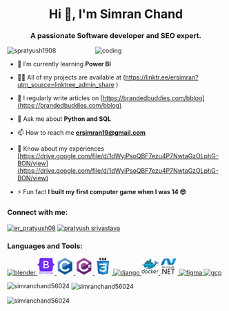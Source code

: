 <h1 align="center">Hi 👋, I'm Simran Chand</h1>
<h3 align="center">A passionate Software developer and SEO expert.</h3>

<img align="right" alt="coding" width="300" src="https://user-images.githubusercontent.com/55389276/140866485-8fb1c876-9a8f-4d6a-98dc-08c4981eaf70.gif">

<p align="left"> <img src="https://komarev.com/ghpvc/?username=spratyush1908&label=Profile%20views&color=0e75b6&style=flat" alt="spratyush1908" /> </p>

- 🌱 I’m currently learning **Power BI**

- 👨‍💻 All of my projects are available at (https://linktr.ee/ersimran?utm_source=linktree_admin_share )

- 📝 I regularly write articles on [https://brandedbuddies.com/bblog](https://brandedbuddies.com/bblog)

- 💬 Ask me about **Python and SQL**

- 📫 How to reach me **ersimran19@gmail.com**

- 📄 Know about my experiences [https://drive.google.com/file/d/1dWyjPsoQBF7ezu4P7NwtaGzOLphG-BON/view](https://drive.google.com/file/d/1dWyjPsoQBF7ezu4P7NwtaGzOLphG-BON/view)

- ⚡ Fun fact **I built my first computer game when I was 14 😎**

<h3 align="left">Connect with me:</h3>
<p align="left">
<a href="https://x.com/SimranChand15" target="blank"><img align="center" src="https://raw.githubusercontent.com/rahuldkjain/github-profile-readme-generator/master/src/images/icons/Social/twitter.svg" alt="er_pratyush08" height="30" width="40" /></a>
<a href="https://www.linkedin.com/in/simran-chand-b1399a202" target="blank"><img align="center" src="https://raw.githubusercontent.com/rahuldkjain/github-profile-readme-generator/master/src/images/icons/Social/linked-in-alt.svg" alt="pratyush srivastava" height="30" width="40" /></a>
</p>

<h3 align="left">Languages and Tools:</h3>
<p align="left"> <a href="https://www.blender.org/" target="_blank" rel="noreferrer"> <img src="https://download.blender.org/branding/community/blender_community_badge_white.svg" alt="blender" width="40" height="40"/> </a> <a href="https://getbootstrap.com" target="_blank" rel="noreferrer"> <img src="https://raw.githubusercontent.com/devicons/devicon/master/icons/bootstrap/bootstrap-plain-wordmark.svg" alt="bootstrap" width="40" height="40"/> </a> <a href="https://www.cprogramming.com/" target="_blank" rel="noreferrer"> <img src="https://raw.githubusercontent.com/devicons/devicon/master/icons/c/c-original.svg" alt="c" width="40" height="40"/> </a> <a href="https://www.w3schools.com/cs/" target="_blank" rel="noreferrer"> <img src="https://raw.githubusercontent.com/devicons/devicon/master/icons/csharp/csharp-original.svg" alt="csharp" width="40" height="40"/> </a> <a href="https://www.w3schools.com/css/" target="_blank" rel="noreferrer"> <img src="https://raw.githubusercontent.com/devicons/devicon/master/icons/css3/css3-original-wordmark.svg" alt="css3" width="40" height="40"/> </a> <a href="https://www.djangoproject.com/" target="_blank" rel="noreferrer"> <img src="https://cdn.worldvectorlogo.com/logos/django.svg" alt="django" width="40" height="40"/> </a> <a href="https://www.docker.com/" target="_blank" rel="noreferrer"> <img src="https://raw.githubusercontent.com/devicons/devicon/master/icons/docker/docker-original-wordmark.svg" alt="docker" width="40" height="40"/> </a> <a href="https://dotnet.microsoft.com/" target="_blank" rel="noreferrer"> <img src="https://raw.githubusercontent.com/devicons/devicon/master/icons/dot-net/dot-net-original-wordmark.svg" alt="dotnet" width="40" height="40"/> </a> <a href="https://www.figma.com/" target="_blank" rel="noreferrer"> <img src="https://www.vectorlogo.zone/logos/figma/figma-icon.svg" alt="figma" width="40" height="40"/> </a> <a href="https://cloud.google.com" target="_blank" rel="noreferrer"> <img src="https://www.vectorlogo.zone/logos/google_cloud/google_cloud-icon.svg" alt="gcp" width="40" height="40"/> </a> </p>

<p><img align="left" src="https://github-readme-stats.vercel.app/api/top-langs?username=simranchand56024&show_icons=true&locale=en&layout=compact" alt="simranchand56024" /></p>

<p>&nbsp;<img align="center" src="https://github-readme-stats.vercel.app/api?username=simranchand56024&show_icons=true&locale=en" alt="simranchand56024" /></p>

<p><img align="center" src="https://github-readme-streak-stats.herokuapp.com/?user=simranchand56024&" alt="simranchand56024" /></p>
